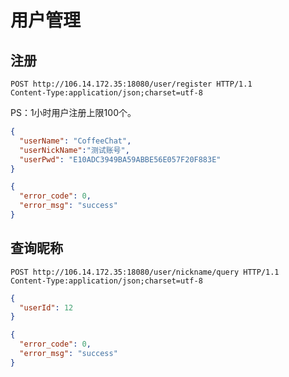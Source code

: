 # 用户管理

## 注册

```http
POST http://106.14.172.35:18080/user/register HTTP/1.1
Content-Type:application/json;charset=utf-8
```

PS：1小时用户注册上限100个。

```json
{
  "userName": "CoffeeChat",
  "userNickName":"测试账号",
  "userPwd": "E10ADC3949BA59ABBE56E057F20F883E"
}
```

```json
{
  "error_code": 0,
  "error_msg": "success"
}
```

## 查询昵称

```http
POST http://106.14.172.35:18080/user/nickname/query HTTP/1.1
Content-Type:application/json;charset=utf-8
```

```json
{
  "userId": 12
}
```

```json
{
  "error_code": 0,
  "error_msg": "success"
}
```